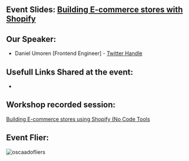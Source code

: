 ## Event Slides: [Building E-commerce stores with Shopify](https://slides.com/danielumoren/deck)


## Our Speaker:

 - Daniel Umoren [Frontend Engineer] - [Twitter Handle](https://twitter.com/slimmy_tee_)

## Usefull Links Shared at the event:

- 

## Workshop recorded session:

[Building E-commerce stores using Shopify (No Code Tools](https://youtu.be/r2r8K4g2LYo)

## Event Flier: 

![oscaadofliers](https://user-images.githubusercontent.com/37118134/169681207-b6593ae5-4619-4376-8410-7c54116bc647.jpg)



